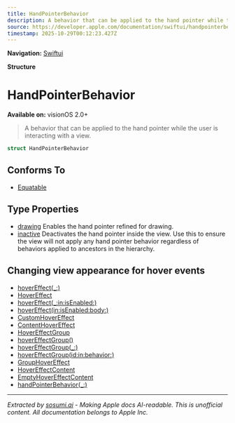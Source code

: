 ```yaml
---
title: HandPointerBehavior
description: A behavior that can be applied to the hand pointer while the user is interacting with a view.
source: https://developer.apple.com/documentation/swiftui/handpointerbehavior
timestamp: 2025-10-29T00:12:23.427Z
---
```


**Navigation:** [Swiftui](/documentation/swiftui)

**Structure**

# HandPointerBehavior

**Available on:** visionOS 2.0+

> A behavior that can be applied to the hand pointer while the user is interacting with a view.

```swift
struct HandPointerBehavior
```

## Conforms To

- [Equatable](/documentation/Swift/Equatable)

## Type Properties

- [drawing](/documentation/swiftui/handpointerbehavior/drawing) Enables the hand pointer refined for drawing.
- [inactive](/documentation/swiftui/handpointerbehavior/inactive) Deactivates the hand pointer inside the view. Use this to ensure the view will not apply any hand pointer behavior regardless of behaviors applied to ancestors in the hierarchy.

## Changing view appearance for hover events

- [hoverEffect(_:)](/documentation/swiftui/view/hovereffect(_:))
- [HoverEffect](/documentation/swiftui/hovereffect)
- [hoverEffect(_:in:isEnabled:)](/documentation/swiftui/view/hovereffect(_:in:isenabled:))
- [hoverEffect(in:isEnabled:body:)](/documentation/swiftui/view/hovereffect(in:isenabled:body:))
- [CustomHoverEffect](/documentation/swiftui/customhovereffect)
- [ContentHoverEffect](/documentation/swiftui/contenthovereffect)
- [HoverEffectGroup](/documentation/swiftui/hovereffectgroup)
- [hoverEffectGroup()](/documentation/swiftui/view/hovereffectgroup())
- [hoverEffectGroup(_:)](/documentation/swiftui/view/hovereffectgroup(_:))
- [hoverEffectGroup(id:in:behavior:)](/documentation/swiftui/view/hovereffectgroup(id:in:behavior:))
- [GroupHoverEffect](/documentation/swiftui/grouphovereffect)
- [HoverEffectContent](/documentation/swiftui/hovereffectcontent)
- [EmptyHoverEffectContent](/documentation/swiftui/emptyhovereffectcontent)
- [handPointerBehavior(_:)](/documentation/swiftui/view/handpointerbehavior(_:))

---

*Extracted by [sosumi.ai](https://sosumi.ai) - Making Apple docs AI-readable.*
*This is unofficial content. All documentation belongs to Apple Inc.*
